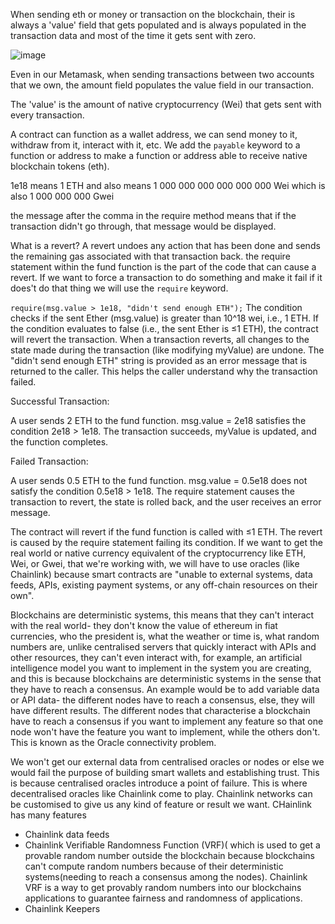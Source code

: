 When sending eth or money or transaction on the blockchain, their is always a 'value' field that gets populated and is always populated in the transaction data and most of the time it gets sent with zero.

![image](https://github.com/user-attachments/assets/16b33760-8b46-4e30-84ad-8a2cb02c52ea)

Even in our Metamask, when sending transactions between two accounts that we own, the amount field populates the value field in our transaction.

The 'value' is the amount of native cryptocurrency (Wei) that gets sent with every transaction.

A contract can function as a wallet address, we can send money to it, withdraw from it, interact with it, etc. We add the `payable` keyword to a function or address to make a function or address able to receive native blockchain tokens (eth).

1e18 means 1 ETH and also means 1 000 000 000 000 000 000 Wei which is also 1 000 000 000 Gwei

the message after the comma in the require method means that if the transaction didn't go through, that message would be displayed.

What is a revert? A revert undoes any action that has been done and sends the remaining gas associated with that transaction back.
the require statement within the fund function is the part of the code that can cause a revert. If we want to force a transaction to do something and make it fail if it does't do that thing we will use the `require` keyword.

`require(msg.value > 1e18, "didn't send enough ETH");`
The condition checks if the sent Ether (msg.value) is greater than 10^18  wei, i.e., 1 ETH.
If the condition evaluates to false (i.e., the sent Ether is ≤1 ETH), the contract will revert the transaction. When a transaction reverts, all changes to the state made during the transaction (like modifying myValue) are undone. The "didn't send enough ETH" string is provided as an error message that is returned to the caller. This helps the caller understand why the transaction failed. 

Successful Transaction:

A user sends 2 ETH to the fund function.
msg.value = 2e18 satisfies the condition 2e18 > 1e18.
The transaction succeeds, myValue is updated, and the function completes.

Failed Transaction:

A user sends 0.5 ETH to the fund function.
msg.value = 0.5e18 does not satisfy the condition 0.5e18 > 1e18.
The require statement causes the transaction to revert, the state is rolled back, and the user receives an error message.

The contract will revert if the fund function is called with ≤1 ETH. The revert is caused by the require statement failing its condition.
If we want to get the real world or native currency equivalent of the cryptocurrency like ETH, Wei, or Gwei, that we're working with, we will have to use oracles (like Chainlink) because smart contracts are "unable to external systems, data feeds, APIs, existing payment systems, or any off-chain resources on their own".

Blockchains are deterministic systems, this means that they can't interact with the real world- they don't know the value of ethereum in fiat currencies, who the president is, what the weather or time is, what random numbers are, unlike centralised servers that quickly interact with APIs and other resources, they can't even interact with, for example, an artificial intelligence model you want to implement in the system you are creating, and this is because blockchains are deterministic systems in the sense that they have to reach a consensus. An example would be to add variable data or API data- the different nodes have to reach a consensus, else, they will have different results.
The different nodes that characterise a blockchain have to reach a consensus if you want to implement any feature so that one node won't have the feature you want to implement, while the others don't. This is known as the Oracle connectivity problem.

We won't get our external data from centralised oracles or nodes or else we would fail the purpose of building smart wallets and establishing trust. This is because centralised oracles introduce a point of failure.
This is where decentralised oracles like Chainlink come to play.
Chainlink networks can be customised to give us any kind of feature or result we want. CHainlink has many features
- Chainlink data feeds
- Chainlink Verifiable Randomness Function (VRF)( which is used to get a provable random number outside the blockchain because blockchains can't compute random numbers because of their deterministic systems(needing to reach a consensus among the nodes). Chainlink VRF is a way to get provably random numbers into our blockchains applications to guarantee fairness and randomness of applications.
- Chainlink Keepers
